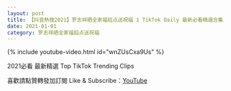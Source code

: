 ```yaml
---
layout: post
title: 【抖音熱搜2021】罗志祥晒全家福掐点送祝福 1 TikTok Daily 最新必看精選合集2021 01 01
date: 2021-01-01
category: 罗志祥晒全家福掐点送祝福
---
```


{% include youtube-video.html id="wnZUsCxa9Us" %}

2021必看 最新精選 Top TikTok Trending Clips

喜歡請點贊轉發加訂閱 Like & Subscribe：[YouTube](https://www.youtube.com/channel/UCAoR7VcanIPd04uEq_GIylA/videos)

